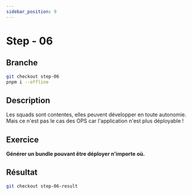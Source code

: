 ```yaml
---
sidebar_position: 9
---
```


# Step - 06

## Branche

```bash
git checkout step-06
pnpm i --offline
```

## Description

Les squads sont contentes, elles peuvent développer en toute autonomie.  
Mais ce n'est pas le cas des OPS car l'application n'est plus déployable !

## Exercice

**Générer un bundle pouvant être déployer n'importe où.**

## Résultat

```bash
git checkout step-06-result
```
